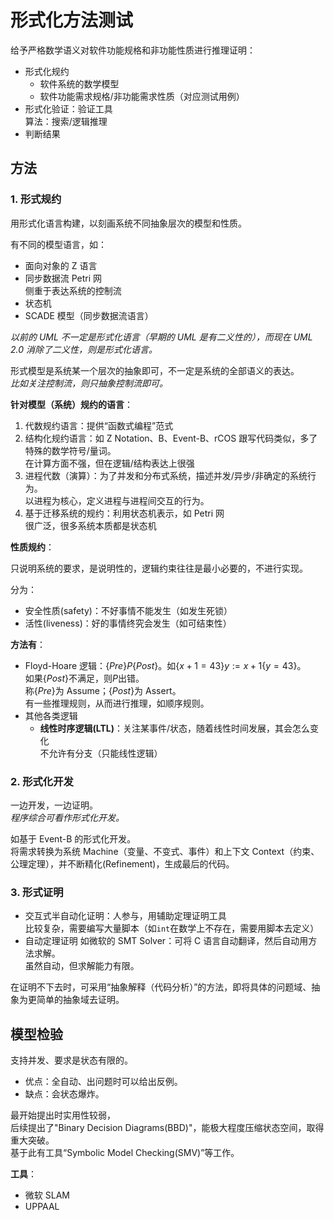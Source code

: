 # 形式化方法测试

给予严格数学语义对软件功能规格和非功能性质进行推理证明：

* 形式化规约
  * 软件系统的数学模型
  * 软件功能需求规格/非功能需求性质（对应测试用例）
* 形式化验证：验证工具  
  算法：搜索/逻辑推理
* 判断结果

## 方法

### 1. 形式规约

用形式化语言构建，以刻画系统不同抽象层次的模型和性质。

有不同的模型语言，如：

* 面向对象的 Z 语言
* 同步数据流 Petri 网  
  侧重于表达系统的控制流
* 状态机
* SCADE 模型（同步数据流语言）

*以前的 UML 不一定是形式化语言（早期的 UML 是有二义性的），而现在 UML 2.0 消除了二义性，则是形式化语言。*

形式模型是系统某一个层次的抽象即可，不一定是系统的全部语义的表达。  
*比如关注控制流，则只抽象控制流即可。*

**针对模型（系统）规约的语言**：

1. 代数规约语言：提供“函数式编程”范式
2. 结构化规约语言：如 Z Notation、B、Event-B、rCOS
   跟写代码类似，多了特殊的数学符号/量词。  
   在计算方面不强，但在逻辑/结构表达上很强
3. 进程代数（演算）：为了并发和分布式系统，描述并发/异步/非确定的系统行为。  
   以进程为核心，定义进程与进程间交互的行为。
4. 基于迁移系统的规约：利用状态机表示，如 Petri 网  
   很广泛，很多系统本质都是状态机

**性质规约**：

只说明系统的要求，是说明性的，逻辑约束往往是最小必要的，不进行实现。

分为：

* 安全性质(safety)：不好事情不能发生（如发生死锁）
* 活性(liveness)：好的事情终究会发生（如可结束性）

**方法有**：

* Floyd-Hoare 逻辑：$\{Pre\}P\{Post\}$。如$\{x+1=43\}y:=x+1\{y=43\}$。  
  如果$\{Post\}$不满足，则$P$出错。  
  称$\{Pre\}$为 Assume；$\{Post\}$为 Assert。  
  有一些推理规则，从而进行推理，如顺序规则。
* 其他各类逻辑
  * **线性时序逻辑(LTL)**：关注某事件/状态，随着线性时间发展，其会怎么变化  
    不允许有分支（只能线性逻辑）

### 2. 形式化开发

一边开发，一边证明。  
*程序综合可看作形式化开发。*

如基于 Event-B 的形式化开发。  
将需求转换为系统 Machine（变量、不变式、事件）和上下文 Context（约束、公理定理），并不断精化(Refinement)，生成最后的代码。

### 3. 形式证明

* 交互式半自动化证明：人参与，用辅助定理证明工具  
  比较复杂，需要编写大量脚本（如`int`在数学上不存在，需要用脚本去定义）
* 自动定理证明
  如微软的 SMT Solver：可将 C 语言自动翻译，然后自动用方法求解。  
  虽然自动，但求解能力有限。

在证明不下去时，可采用“抽象解释（代码分析）”的方法，即将具体的问题域、抽象为更简单的抽象域去证明。

## 模型检验

支持并发、要求是状态有限的。

* 优点：全自动、出问题时可以给出反例。
* 缺点：会状态爆炸。

最开始提出时实用性较弱，  
后续提出了"Binary Decision Diagrams(BBD)"，能极大程度压缩状态空间，取得重大突破。  
基于此有工具“Symbolic Model Checking(SMV)”等工作。

**工具**：

* 微软 SLAM
* UPPAAL
